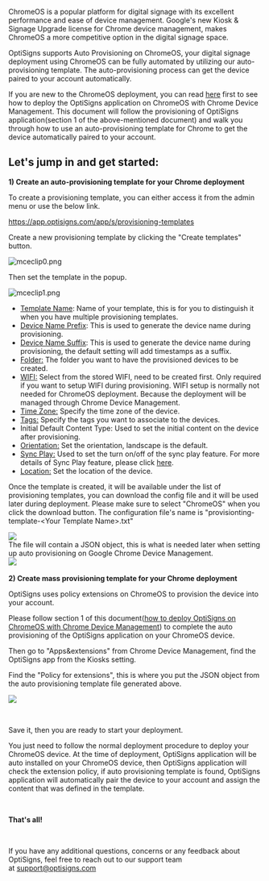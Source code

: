 <p>ChromeOS is a popular platform for digital signage with its excellent performance and ease of device management. Google's new Kiosk &amp; Signage Upgrade license for Chrome device management, makes ChromeOS a more competitive option in the digital signage space. </p>
<p>OptiSigns supports Auto Provisioning on ChromeOS, your digital signage deployment using ChromeOS can be fully automated by utilizing our auto-provisioning template. The auto-provisioning process can get the device paired to your account automatically.</p>
<p>If you are new to the ChromeOS deployment, you can read <a href="https://support.optisigns.com/hc/en-us/articles/360054033374" target="_self">here</a> first to see how to deploy the OptiSigns application on ChromeOS with Chrome Device Management. This document will follow the provisioning of OptiSigns application(section 1 of the above-mentioned document) and walk you through how to use an auto-provisioning template for Chrome to get the device automatically paired to your account.</p>
<h2 id="h_01HAAD3B98XKD53XVKQJ5M5P8R"><strong>Let's jump in and get started:</strong></h2>
<p><strong>1) Create an auto-provisioning template for your Chrome deployment</strong></p>
<p class="XzvDs _208Ie _2Dym_ blog-post-text-font blog-post-text-color _2QAo- _25MYV _2R0Lu _2Dym_">To create a provisioning template, you can either access it from the admin menu or use the below link.</p>
<p class="XzvDs _208Ie _2Dym_ blog-post-text-font blog-post-text-color _2QAo- _25MYV _2R0Lu _2Dym_"><a href="https://app.optisigns.com/app/s/provisioning-templates">https://app.optisigns.com/app/s/provisioning-templates</a></p>
<p class="XzvDs _208Ie _2Dym_ blog-post-text-font blog-post-text-color _2QAo- _25MYV _2R0Lu _2Dym_">Create a new provisioning template by clicking the "Create templates" button. </p>
<p class="XzvDs _208Ie _2Dym_ blog-post-text-font blog-post-text-color _2QAo- _25MYV _2R0Lu _2Dym_"><img src="https://support.optisigns.com/hc/article_attachments/17360386666771" alt="mceclip0.png"></p>
<p class="XzvDs _208Ie _2Dym_ blog-post-text-font blog-post-text-color _2QAo- _25MYV _2R0Lu _2Dym_">Then set the template in the popup.</p>
<p class="XzvDs _208Ie _2Dym_ blog-post-text-font blog-post-text-color _2QAo- _25MYV _2R0Lu _2Dym_"><img src="https://support.optisigns.com/hc/article_attachments/17360357432467" alt="mceclip1.png"></p>
<ul>
<li class="rich-content-viewer_elementSpacing__208Ie">
<u>Template Name</u>: Name of your template, this is for you to distinguish it when you have multiple provisioning templates.</li>
<li>
<u>Device Name Prefix</u>: This is used to generate the device name during provisioning.</li>
<li>
<u>Device Name Suffix</u>: This is used to generate the device name during provisioning, the default setting will add timestamps as a suffix.</li>
<li>
<u>Folder:</u> The folder you want to have the provisioned devices to be created.</li>
<li>
<u>WIFI:</u> Select from the stored WIFI, need to be created first. Only required if you want to setup WIFI during provisioning. WIFI setup is normally not needed for ChromeOS deployment. Because the deployment will be managed through Chrome Device Management.</li>
<li>
<u>Time Zone:</u> Specify the time zone of the device.</li>
<li>
<u>Tags:</u> Specify the tags you want to associate to the devices.</li>
<li>
<span class="wysiwyg-underline">Initial Default Content Type</span>: Used to set the initial content on the device after provisioning.</li>
<li>
<u>Orientation:</u> Set the orientation, landscape is the default.</li>
<li>
<u>Sync Play:</u> Used to set the turn on/off of the sync play feature. For more details of Sync Play feature, please click <a href="https://support.optisigns.com/hc/en-us/articles/4412065189267-Synchronized-playback-Sync-Play-feature" target="_blank" rel="noopener noreferrer">here</a>.</li>
<li>
<u>Location:</u> Set the location of the device.</li>
</ul>
<p>Once the template is created, it will be available under the list of provisioning templates, you can download the config file and it will be used later during deployment. Please make sure to select "ChromeOS" when you click the download button. The configuration file's name is "provisionting-template-&lt;Your Template Name&gt;.txt"</p>
<div class="q2uC4 _2vlB-">
<div class="_2CvYQ c-Mgr _1K2V0 _1K2V0 _1hD8w">
<div class="_1Lhwj image-container"><img src="https://support.optisigns.com/hc/article_attachments/17359692661139"></div>
<div class="_1Lhwj image-container">The file will contain a JSON object, this is what is needed later when setting up auto provisioning on Google Chrome Device Management.</div>
<div class="_1Lhwj image-container"><img src="https://support.optisigns.com/hc/article_attachments/17359871365139"></div>
<div class="_1Lhwj image-container"> </div>
<div class="_1Lhwj image-container"><strong>2) Create mass provisioning template for your Chrome deployment</strong></div>
</div>
</div>
<p>OptiSigns uses policy extensions on ChromeOS to provision the device into your account.</p>
<p>Please follow section 1 of this document(<a href="https://support.optisigns.com/hc/en-us/articles/360054033374" target="_self">how to deploy OptiSigns on ChromeOS with Chrome Device Management</a>) to complete the auto provisioning of the OptiSigns application on your ChromeOS device.</p>
<p>Then go to "Apps&amp;extensions" from Chrome Device Management, find the OptiSigns app from the Kiosks setting.</p>
<p>Find the "Policy for extensions", this is where you put the JSON object from the auto provisioning template file generated above.</p>
<p><img src="https://support.optisigns.com/hc/article_attachments/17360066112659"></p>
<p> </p>
<p>Save it, then you are ready to start your deployment.</p>
<p>You just need to follow the normal deployment procedure to deploy your ChromeOS device. At the time of deployment, OptiSigns application will be auto installed on your ChromeOS device, then OptiSigns application will check the extension policy, if auto provisioning template is found, OptiSigns application will automatically pair the device to your account and assign the content that was defined in the template. </p>
<p> </p>
<p><strong><span class="wysiwyg-font-size-x-large">That's all!</span></strong></p>
<p> </p>
<p>If you have any additional questions, concerns or any feedback about OptiSigns, feel free to reach out to our support team at <a href="mailto:support@optisigns.com" target="_self">support@optisigns.com</a></p>